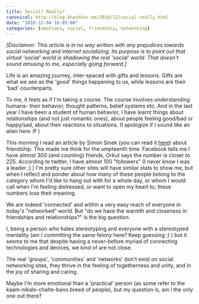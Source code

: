 ```yaml
---
title: Social? Really?
canonical: http://blog.bhashkar.me/2010/12/social-really.html
date: "2010-12-04 16:05:00"
categories: [emotions, social, friendship, networking]
---
```

*[Disclaimer: This article is in no way written with any prejudices towards social networking and internet socializing. Its purpose is to point out that virtual 'social' world is shadowing the real 'social' world. That doesn't sound amusing to me, especially going forward.]*<span class="more" />

Life is an amazing journey, inter-spaced with gifts and lessons. Gifts are what we see as the 'good' things happening to us, while lessons are their 'bad' counterparts.

To me, it feels as if I'm taking a course. The course involves understanding humans- their behavior, thought patterns, belief systems etc. And in the last year I have been a student of human behavior, I have learnt things about relationships (and not just romantic ones), about people feeling good/bad or happy/sad, about their reactions to situations. (I apologize if I sound like an alien here :P )

This morning I read an article by Simon Sinek (you can read it [here](http://www.askmen.com/money/career_400/431_true-friendship-simon-sinek.html)) about friendship. This made me think for the umpteenth time. Facebook tells me I have almost 300 (and counting) friends, Orkut says the number is closer to 225. According to twitter, I have almost 100 "followers" (I never know I was a leader ;) ) I'm pretty sure other sites will have similar stats to show me, but when I reflect and ponder about how many of these people belong to the category whom I'd like to hang out with for a whole day, or whom I would call when I'm feeling distressed, or want to open my heart to; these numbers lose their meaning.

We are indeed 'connected' and within a very easy reach of everyone in today's "networked" world. But "do we have the warmth and closeness in friendships and relationships?" is the big question.

I, being a person who hates stereotyping and everyone with a stereotyped mentality (am I committing the same felony here? Keep guessing ;) ) but it seems to me that despite having a never-before myriad of connecting technologies and devices, we kind of are not close.

The real 'groups', 'communities' and 'networks' don't exist on social networking sites, they thrive in the feeling of togetherness and unity, and in the joy of sharing and caring.

Maybe I'm more emotional than a 'practical' person (as some refer to the kaam-nikalo-chalte-bano breed of people), but my question is, am I the only one out there?